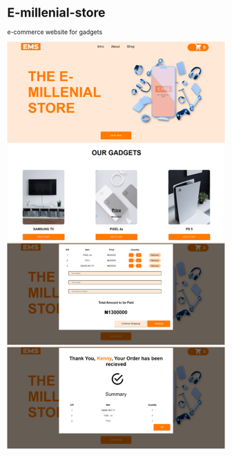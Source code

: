 # E-millenial-store
e-commerce website for gadgets

<img src="https://github.com/Perception12/E-millenial-store/blob/main/assets/EMS1.PNG">
<img src="https://github.com/Perception12/E-millenial-store/blob/main/assets/EMS2.PNG">
<img src="https://github.com/Perception12/E-millenial-store/blob/main/assets/EMS3.PNG">
<img src="https://github.com/Perception12/E-millenial-store/blob/main/assets/EMS4.PNG">
